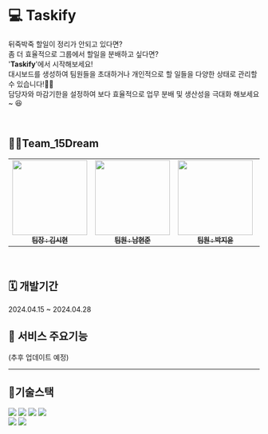 # 💻 Taskify
뒤죽박죽 할일이 정리가 안되고 있다면?  
좀 더 효율적으로 그룹에서 할일을 분배하고 싶다면?  
'**Taskify**'에서 시작해보세요!  
대시보드를 생성하여 팀원들을 초대하거나 개인적으로 할 일들을 다양한 상태로 관리할 수 있습니다!👍🏻  
담당자와 마감기한을 설정하여 보다 효율적으로 업무 분배 및 생산성을 극대화 해보세요~ 😆

</br>


## 🏃🏻Team_15Dream
<table>
  <tbody>
    <tr>
      <td align="center"><a href="https://github.com/sihyonn"><img src="https://github.com/sprint-part3-team11/taskify/assets/124874266/5930624e-adfd-44da-829e-0e362a9ac084" width="150px" alt=""/><br /><sub><b>팀장 : 김시현 </b></sub></a><br /></td>
      <td align="center"><a href="https://github.com/ggjiny"><img src="https://github.com/sprint-part3-team11/taskify/assets/124874266/a29d57dc-55a9-4122-ae6a-1d4003014184" width="150px" alt=""/><br /><sub><b>팀원 : 남현준 </b></sub></a><br /></td>
      <td align="center"><a href="https://github.com/Dharmaparami"><img src="https://github.com/sprint-part3-team11/taskify/assets/124874266/e0087b44-4665-499b-9970-78e9be94b31b" width="150px" alt=""/><br /><sub><b>팀원 : 박지윤 </b></sub></a><br /></td>
      <td align="center"><a href="https://github.com/joonyoungchoi0801"><img src="https://github.com/sprint-part3-team11/taskify/assets/124874266/3bd33d02-e9de-4e99-bfc3-dd6fd3cc5c3c" width="150px" alt=""/><br /><sub><b>팀원 : 최민준 </b></sub></a><br /></td>
            <td align="center"><a href="https://github.com/joonyoungchoi0801"><img src="https://github.com/sprint-part3-team11/taskify/assets/124874266/d55b0f67-cdb9-4280-9db6-fabafc995f3f" width="150px" alt=""/><br /><sub><b>팀원 : 이지수 </b></sub></a><br /></td>
     <tr/>
  </tbody>
</table>  



</br>
  




## 🗓️ 개발기간
2024.04.15 ~ 2024.04.28


  


## 💌 서비스 주요기능

(추후 업데이트 예정)

---------------------

## 🔨기술스택

<p  width: 100%>

<img src="https://img.shields.io/badge/React-61DAFB?style=for-the-badge&logo=React&logoColor=white">
<img src="https://img.shields.io/badge/reactquery-FF4154?style=for-the-badge&logo=reactquery&logoColor=white">
<img src="https://img.shields.io/badge/Axios-DA291C?style=for-the-badge&logo=axios&logoColor=white"> 
<img src="https://img.shields.io/badge/styled%20components-DB7093?style=for-the-badge&logo=styledcomponents&logoColor=white">   
</br>

<img src="https://img.shields.io/badge/eslint-4B32C3?style=for-the-badge&logo=eslint&logoColor=white"> 
<img src="https://img.shields.io/badge/prettier-F7B93E?style=for-the-badge&logo=prettier&logoColor=white"> 







